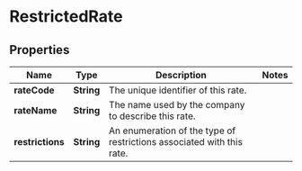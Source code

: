 
# RestrictedRate

## Properties
Name | Type | Description | Notes
------------ | ------------- | ------------- | -------------
**rateCode** | **String** | The unique identifier of this rate. | 
**rateName** | **String** | The name used by the company to describe this rate. | 
**restrictions** | **String** | An enumeration of the type of restrictions associated with this rate. | 



